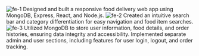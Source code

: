 ![fe-1](https://github.com/adityakeshri9234/food-express/assets/114867916/dfe4210c-2691-4d7f-a8d3-8b6c7ecc8013)
Designed and built a responsive food delivery web app using MongoDB, Express, React, and Node.js.
![fe-2](https://github.com/adityakeshri9234/food-express/assets/114867916/ccd77a46-f07e-4455-ae71-16bcb6f9fce7)
 Created an intuitive search bar and category differentiation for easy navigation and food item searches.
![fe-3](https://github.com/adityakeshri9234/food-express/assets/114867916/077b0572-7fb0-4592-b3d3-9be9c4d649e0)
 Utilized MongoDB to store user information, food details, and order histories, ensuring data integrity and accessibility.
 Implemented separate admin and user sections, including features for user login, logout, and order tracking.
